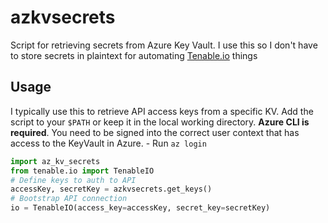 # azkvsecrets

Script for retrieving secrets from Azure Key Vault. I use this so I don't have to store secrets in plaintext for automating [Tenable.io](https://github.com/maurelius/tenable) things

## Usage

I typically use this to retrieve API access keys from a specific KV. Add the script to your `$PATH` or keep it in the local working directory.
**Azure CLI is required**. You need to be signed into the correct user context that has access to the KeyVault in Azure.
    - Run `az login`

```python
import az_kv_secrets
from tenable.io import TenableIO
# Define keys to auth to API
accessKey, secretKey = azkvsecrets.get_keys()
# Bootstrap API connection
io = TenableIO(access_key=accessKey, secret_key=secretKey)
```
